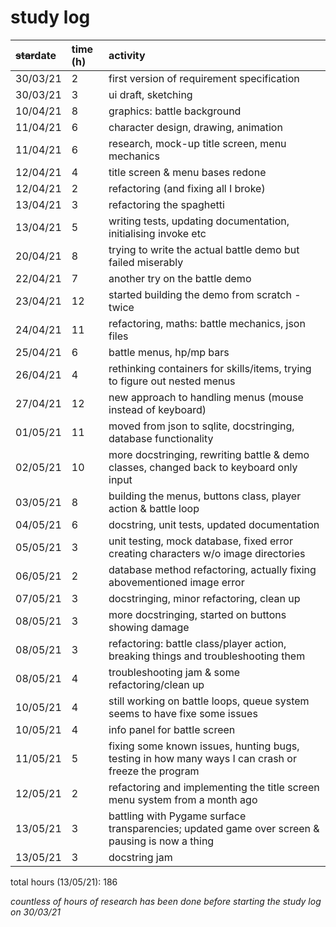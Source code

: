 # study log

| ~~star~~date | time (h) | activity |
|:---|:---|:---|
| 30/03/21 | 2 | first version of requirement specification |
| 30/03/21 | 3 | ui draft, sketching |
| 10/04/21 | 8 | graphics: battle background |
| 11/04/21 | 6 | character design, drawing, animation |
| 11/04/21 | 6 | research, mock-up title screen, menu mechanics | 
| 12/04/21 | 4 | title screen & menu bases redone | 
| 12/04/21 | 2 | refactoring (and fixing all I broke) |
| 13/04/21 | 3 | refactoring the spaghetti | 
| 13/04/21 | 5 | writing tests, updating documentation, initialising invoke etc |
| 20/04/21 | 8 | trying to write the actual battle demo but failed miserably |
| 22/04/21 | 7 | another try on the battle demo |
| 23/04/21 | 12 | started building the demo from scratch - twice |
| 24/04/21 | 11 | refactoring, maths: battle mechanics, json files |
| 25/04/21 | 6 | battle menus, hp/mp bars |
| 26/04/21 | 4 | rethinking containers for skills/items, trying to figure out nested menus |
| 27/04/21 | 12 | new approach to handling menus (mouse instead of keyboard) |
| 01/05/21 | 11 | moved from json to sqlite, docstringing, database functionality |
| 02/05/21 | 10 | more docstringing, rewriting battle & demo classes, changed back to keyboard only input |
| 03/05/21 | 8 | building the menus, buttons class, player action & battle loop |
| 04/05/21 | 6 | docstring, unit tests, updated documentation |
| 05/05/21 | 3 | unit testing, mock database, fixed error creating characters w/o image directories |
| 06/05/21 | 2 | database method refactoring, actually fixing abovementioned image error |
| 07/05/21 | 3 | docstringing, minor refactoring, clean up |
| 08/05/21 | 3 | more docstringing, started on buttons showing damage |
| 08/05/21 | 3 | refactoring: battle class/player action, breaking things and troubleshooting them |
| 08/05/21 | 4 | troubleshooting jam & some refactoring/clean up
| 10/05/21 | 4 | still working on battle loops, queue system seems to have fixe some issues |
| 10/05/21 | 4 | info panel for battle screen |
| 11/05/21 | 5 | fixing some known issues, hunting bugs, testing in how many ways I can crash or freeze the program |
| 12/05/21 | 2 | refactoring and implementing the title screen menu system from a month ago |
| 13/05/21 | 3 | battling with Pygame surface transparencies; updated game over screen & pausing is now a thing |
| 13/05/21 | 3 | docstring jam |

total hours (13/05/21): 186

*countless of hours of research has been done before starting the study log on 30/03/21*
